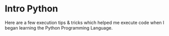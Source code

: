 # Intro Python

Here are a few execution tips & tricks which helped me execute code when I began learning the Python Programming Language.
